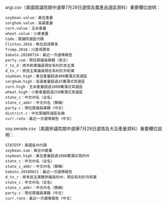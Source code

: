 argi.csv（美國眾議院期中選舉7月28日選情及農產品選區資料）重要欄位說明：

	soybean.value：黃豆產量
	sorghum.value：高粱產量  
	corn.value：玉米產量
	wheat.value：小麥產量
	Code：眾議院選區代碼
	Clinton.2016：希拉蕊得票率
	Trump.2016：川普得票率
	Sabato.20180724：最近一次選情報告
	party.cum：現任眾議員黨籍（英文）
	r_to_d：原共和黨議員現在有利於民主黨
	d_to_r：原民主黨議員現在有利於共和黨
	soybean.high：黃豆產量超過400萬蒲式耳選區
	sorghum.high：高粱產量超過25萬蒲式耳選區
	corn.high：玉米產量超過1000萬蒲式耳選區
	wheat.high：小麥產量超過250萬蒲式耳選區
	state_c：中文州名（全名）
	state_c_abbr：中文州名（簡稱）
	party.c：現任眾議員黨籍（中文）
	district.c：中文眾議院選區名稱
	curr.rate：最近一次選情報告（中文）

soy.senate.csv（美國參議院期中選舉7月28日選情及大豆產量資料）重要欄位說明：

	STATEFP：美國各州代碼
	soybean.sum：黃豆州產量
	soybean.high：黃豆產量超過1000萬蒲式耳的州
	state_c：中文州名（全名）
	state_c_abbr：中文州名（簡稱）
	Sabato.20180621：最近一次選情報告
	d_to_r：原本民主黨籍參議員的州，現在有利於共和黨
	state_c：中文州名（全名）
	state_c_abbr：中文州名（簡稱）
	party.c：現任眾議員黨籍（中文）
	curr.rate：最近一次選情報告（中文）
